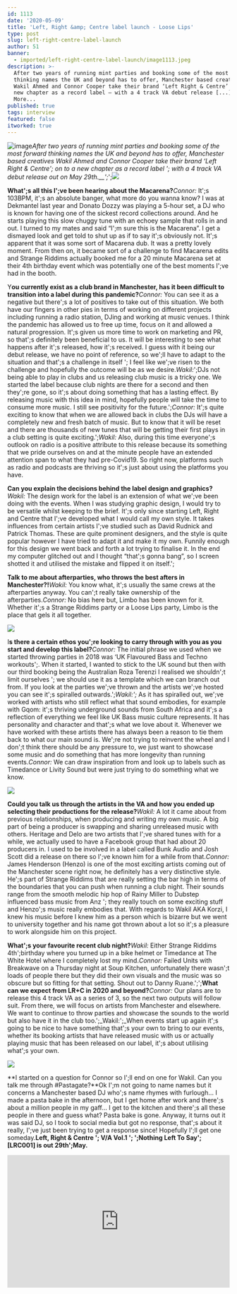 ```yaml
---
id: 1113
date: '2020-05-09'
title: 'Left, Right &amp; Centre label launch - Loose Lips'
type: post
slug: left-right-centre-label-launch
author: 51
banner:
  - imported/left-right-centre-label-launch/image1113.jpeg
description: >-
  After two years of running mint parties and booking some of the most forward
  thinking names the UK and beyond has to offer, Manchester based creatives
  Wakil Ahmed and Connor Cooper take their brand ‘Left Right & Centre’ on to a
  new chapter as a record label – with a 4 track VA debut release [...]Read
  More...
published: true
tags: interview
featured: false
itworked: true
---
```

![image](../imported/left-right-centre-label-launch/image1113.jpeg)_After two years of running mint parties and booking some of the most forward thinking names the UK and beyond has to offer, Manchester based creatives Wakil Ahmed and Connor Cooper take their brand ‘Left Right & Centre'; on to a new chapter as a record label '; with a 4 track VA debut release out on May 29th.__';_';![](/wp-content/uploads/live/img/wysiwyg/5eb7ff2379c7e.png)

**What';s all this I';ve been hearing about the Macarena?**_Connor:_ It';s 103BPM, it';s an absolute banger, what more do you wanna know? I was at Dekmantel last year and Donato Dozzy was playing a 5-hour set, a DJ who is known for having one of the sickest record collections around. And he starts playing this slow chuggy tune with an echoey sample that rolls in and out. I turned to my mates and said “I';m sure this is the Macarena”. I get a dismayed look and get told to shut up as if to say it';s obviously not. It';s apparent that it was some sort of Macarena dub. It was a pretty lovely moment. From then on, it became sort of a challenge to find Macarena edits and Strange Riddims actually booked me for a 20 minute Macarena set at their 4th birthday event which was potentially one of the best moments I';ve had in the booth.

Y**ou currently exist as a club brand in Manchester, has it been difficult to transition into a label during this pandemic?**_Connor:_ You can see it as a negative but there';s a lot of positives to take out of this situation. We both have our fingers in other pies in terms of working on different projects including running a radio station, DJing and working at music venues. I think the pandemic has allowed us to free up time, focus on it and allowed a natural progression. It';s given us more time to work on marketing and PR, so that';s definitely been beneficial to us. It will be interesting to see what happens after it';s released, how it';s received. I guess with it being our debut release, we have no point of reference, so we';ll have to adapt to the situation and that';s a challenge in itself '; I feel like we';ve risen to the challenge and hopefully the outcome will be as we desire._Wakil:_';DJs not being able to play in clubs and us releasing club music is a tricky one. We started the label because club nights are there for a second and then they';re gone, so it';s about doing something that has a lasting effect. By releasing music with this idea in mind, hopefully people will take the time to consume more music. I still see positivity for the future.';_Connor:_ It';s quite exciting to know that when we are allowed back in clubs the DJs will have a completely new and fresh batch of music. But to know that it will be reset and there are thousands of new tunes that will be getting their first plays in a club setting is quite exciting.';_Wakil:_ Also, during this time everyone';s outlook on radio is a positive attribute to this release because its something that we pride ourselves on and at the minute people have an extended attention span to what they had pre-Covid19. So right now, platforms such as radio and podcasts are thriving so it';s just about using the platforms you have.

**Can you explain the decisions behind the label design and graphics?**_Wakil:_ The design work for the label is an extension of what we';ve been doing with the events. When I was studying graphic design, I would try to be versatile whilst keeping to the brief. It';s only since starting Left, Right and Centre that I';ve developed what I would call my own style. It takes influences from certain artists I';ve studied such as David Rudnick and Patrick Thomas. These are quite prominent designers, and the style is quite popular however I have tried to adapt it and make it my own. Funnily enough for this design we went back and forth a lot trying to finalise it. In the end my computer glitched out and I thought “that';s gonna bang”, so I screen shotted it and utilised the mistake and flipped it on itself.';

**Talk to me about afterparties, who throws the best afters in Manchester?!**_Wakil:_ You know what, it';s usually the same crews at the afterparties anyway. You can';t really take ownership of the afterparties._Connor:_ No bias here but, Limbo has been known for it. Whether it';s a Strange Riddims party or a Loose Lips party, Limbo is the place that gels it all together.

![](/wp-content/uploads/live/img/wysiwyg/5eb7ff4da04f6.jpg)

I**s there a certain ethos you';re looking to carry through with you as you start and develop this label?**_Connor:_ The initial phrase we used when we started throwing parties in 2018 was ‘UK Flavoured Bass and Techno workouts';. When it started, I wanted to stick to the UK sound but then with our third booking being the Australian Roza Terenzi I realised we shouldn';t limit ourselves '; we should use it as a template which we can branch out from. If you look at the parties we';ve thrown and the artists we';ve hosted you can see it';s spiralled outwards.';_Wakil:';_ As it has spiralled out, we';ve worked with artists who still reflect what that sound embodies, for example with Gqom: it';s thriving underground sounds from South Africa and it';s a reflection of everything we feel like UK Bass music culture represents. It has personality and character and that';s what we love about it. Whenever we have worked with these artists there has always been a reason to tie them back to what our main sound is. We';re not trying to reinvent the wheel and I don';t think there should be any pressure to, we just want to showcase some music and do something that has more longevity than running events._Connor:_ We can draw inspiration from and look up to labels such as Timedance or Livity Sound but were just trying to do something what we know.

![](/wp-content/uploads/live/img/wysiwyg/5eb7ff5e4cc5f.jpg)

**Could you talk us through the artists in the VA and how you ended up selecting their productions for the release?**_Wakil:_ A lot it came about from previous relationships, when producing and writing my own music. A big part of being a producer is swapping and sharing unreleased music with others. Heritage and Delo are two artists that I';ve shared tunes with for a while, we actually used to have a Facebook group that had about 20 producers in. I used to be involved in a label called Bunk Audio and Josh Scott did a release on there so I';ve known him for a while from that._Connor:_ James Henderson (Henzo) is one of the most exciting artists coming out of the Manchester scene right now, he definitely has a very distinctive style. He';s part of Strange Riddims that are really setting the bar high in terms of the boundaries that you can push when running a club night. Their sounds range from the smooth melodic hip hop of Rainy Miller to Dubstep influenced bass music from Anz '; they really touch on some exciting stuff and Henzo';s music really embodies that. With regards to Wakil AKA Korzi, I knew his music before I knew him as a person which is bizarre but we went to university together and his name got thrown about a lot so it';s a pleasure to work alongside him on this project.

**What';s your favourite recent club night?**_Wakil:_ Either Strange Riddims 4th';birthday where you turned up in a bike helmet or Timedance at The White Hotel where I completely lost my mind._Connor:_ Failed Units with Breakwave on a Thursday night at Soup Kitchen, unfortunately there wasn';t loads of people there but they did their own visuals and the music was so obscure but so fitting for that setting. Shout out to Danny Ruane.';';**What can we expect from LR+C in 2020 and beyond?**_Connor:_ Our plans are to release this 4 track VA as a series of 3, so the next two outputs will follow suit. From there, we will focus on artists from Manchester and elsewhere. We want to continue to throw parties and showcase the sounds to the world but also have it in the club too.';_Wakil:';_When events start up again it';s going to be nice to have something that';s your own to bring to our events, whether its booking artists that have released music with us or actually playing music that has been released on our label, it';s about utilising what';s your own.

![](/wp-content/uploads/live/img/wysiwyg/5eb7ff728c733.jpg)

**I started on a question for Connor so I';ll end on one for Wakil. Can you talk me through #Pastagate?**Ok I';m not going to name names but it concerns a Manchester based DJ who';s name rhymes with furlough… I made a pasta bake in the afternoon, but I get home after work and there';s about a million people in my gaff… I get to the kitchen and there';s all these people in there and guess what? Pasta bake is gone. Anyway, it turns out it was said DJ, so I took to social media but got no response, that';s about it really, I';ve just been trying to get a response since! Hopefully I';ll get one someday.**Left, Right & Centre '; V/A Vol.1 '; ';Nothing Left To Say'; \[LRC001\] is out 29****th****';May.**

<iframe width='100%' height='300' scrolling='no' frameborder='no' allow='autoplay' src='https://w.soundcloud.com/player/?url=https%3A//api.soundcloud.com/playlists/1046769205&color=%23ff5500&auto_play=false&hide_related=false&show_comments=true&show_user=true&show_reposts=false&show_teaser=true'></iframe>